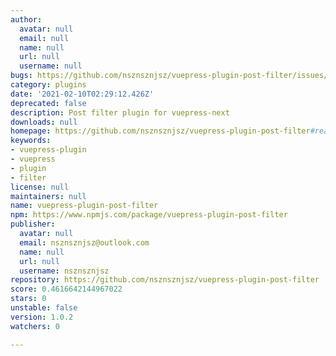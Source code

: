 ```yaml
---
author:
  avatar: null
  email: null
  name: null
  url: null
  username: null
bugs: https://github.com/nsznsznjsz/vuepress-plugin-post-filter/issues/new
category: plugins
date: '2021-02-10T02:29:12.426Z'
deprecated: false
description: Post filter plugin for vuepress-next
downloads: null
homepage: https://github.com/nsznsznjsz/vuepress-plugin-post-filter#readme
keywords:
- vuepress-plugin
- vuepress
- plugin
- filter
license: null
maintainers: null
name: vuepress-plugin-post-filter
npm: https://www.npmjs.com/package/vuepress-plugin-post-filter
publisher:
  avatar: null
  email: nsznsznjsz@outlook.com
  name: null
  url: null
  username: nsznsznjsz
repository: https://github.com/nsznsznjsz/vuepress-plugin-post-filter
score: 0.4616642144967022
stars: 0
unstable: false
version: 1.0.2
watchers: 0

---
```


